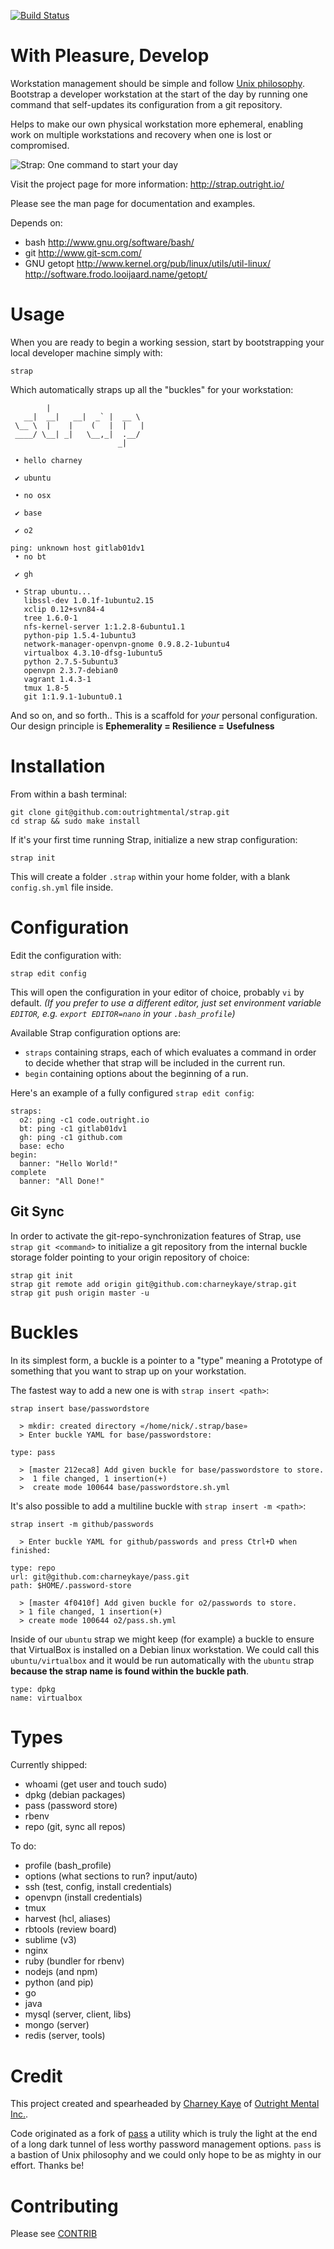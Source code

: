 [![Build Status](https://travis-ci.org/outrightmental/strap.svg)](https://travis-ci.org/outrightmental/strap)

# With Pleasure, Develop

Workstation management should be simple and follow [Unix philosophy](http://en.wikipedia.org/wiki/Unix_philosophy). Bootstrap a developer workstation at the start of the day by running one command that self-updates its configuration from a git repository.

Helps to make our own physical workstation more ephemeral, enabling work on multiple workstations and recovery when one is lost or compromised.

![Strap: One command to start your day](http://static.outright.io/2015/07/strap-by-outright-mental-inc-demo-one-command-to-start-your-day.gif)

Visit the project page for more information: http://strap.outright.io/

Please see the man page for documentation and examples.

Depends on:
- bash
  http://www.gnu.org/software/bash/
- git
  http://www.git-scm.com/
- GNU getopt
  http://www.kernel.org/pub/linux/utils/util-linux/
  http://software.frodo.looijaard.name/getopt/

# Usage

When you are ready to begin a working session, start by bootstrapping your local developer machine simply with:

    strap

Which automatically straps up all the "buckles" for your workstation:   

            |
       __|  __|   __|  _` |  __ \
     \__ \  |    |    (   |  |   |
     ____/ \__| _|   \__,_|  .__/
                            _|
    
     • hello charney
    
     ✔ ubuntu
    
     • no osx
    
     ✔ base
    
     ✔ o2
    
    ping: unknown host gitlab01dv1
     • no bt
    
     ✔ gh
    
     • Strap ubuntu...
       libssl-dev 1.0.1f-1ubuntu2.15
       xclip 0.12+svn84-4
       tree 1.6.0-1
       nfs-kernel-server 1:1.2.8-6ubuntu1.1
       python-pip 1.5.4-1ubuntu3
       network-manager-openvpn-gnome 0.9.8.2-1ubuntu4
       virtualbox 4.3.10-dfsg-1ubuntu5
       python 2.7.5-5ubuntu3
       openvpn 2.3.7-debian0
       vagrant 1.4.3-1
       tmux 1.8-5
       git 1:1.9.1-1ubuntu0.1

And so on, and so forth.. This is a scaffold for *your* personal configuration. Our design principle is **Ephemerality = Resilience = Usefulness**

# Installation

From within a bash terminal:

    git clone git@github.com:outrightmental/strap.git
    cd strap && sudo make install

If it's your first time running Strap, initialize a new strap configuration:

    strap init

This will create a folder `.strap` within your home folder, with a blank `config.sh.yml` file inside.

# Configuration

Edit the configuration with:
    
    strap edit config

This will open the configuration in your editor of choice, probably `vi` by default. *(If you prefer to use a different editor, just set environment variable `EDITOR`, e.g. `export EDITOR=nano` in your `.bash_profile`)*

Available Strap configuration options are:

+ `straps` containing straps, each of which evaluates a command in order to decide whether that strap will be included in the current run.
+ `begin` containing options about the beginning of a run.

Here's an example of a fully configured `strap edit config`:

    straps:
      o2: ping -c1 code.outright.io
      bt: ping -c1 gitlab01dv1
      gh: ping -c1 github.com
      base: echo
    begin:
      banner: "Hello World!"
    complete
      banner: "All Done!"

## Git Sync

In order to activate the git-repo-synchronization features of Strap, use `strap git <command>` to initialize a git repository from the internal buckle storage folder pointing to your origin repository of choice:

    strap git init
    strap git remote add origin git@github.com:charneykaye/strap.git
    strap git push origin master -u

# Buckles

In its simplest form, a buckle is a pointer to a "type" meaning a Prototype of something that you want to strap up on your workstation.

The fastest way to add a new one is with `strap insert <path>`:

    strap insert base/passwordstore
    
      > mkdir: created directory «/home/nick/.strap/base»
      > Enter buckle YAML for base/passwordstore:
    
    type: pass
    
      > [master 212eca8] Add given buckle for base/passwordstore to store.
      >  1 file changed, 1 insertion(+)
      >  create mode 100644 base/passwordstore.sh.yml

It's also possible to add a multiline buckle with `strap insert -m <path>`:

    strap insert -m github/passwords
    
      > Enter buckle YAML for github/passwords and press Ctrl+D when finished:
    
    type: repo
    url: git@github.com:charneykaye/pass.git
    path: $HOME/.password-store
    
      > [master 4f0410f] Add given buckle for o2/passwords to store.
      > 1 file changed, 1 insertion(+)
      > create mode 100644 o2/pass.sh.yml

Inside of our `ubuntu` strap we might keep (for example) a buckle to ensure that VirtualBox is installed on a Debian linux workstation. We could call this `ubuntu/virtualbox` and it would be run automatically with the `ubuntu` strap  **because the strap name is found within the buckle path**.

    type: dpkg
    name: virtualbox

# Types

Currently shipped:

+ whoami (get user and touch sudo)
+ dpkg (debian packages)
+ pass (password store)
+ rbenv
+ repo (git, sync all repos)

To do:

+ profile (bash_profile)
+ options (what sections to run? input/auto)
+ ssh (test, config, install credentials)
+ openvpn (install credentials)
+ tmux
+ harvest (hcl, aliases)
+ rbtools (review board)
+ sublime (v3)
+ nginx
+ ruby (bundler for rbenv)
+ nodejs (and npm)
+ python (and pip)
+ go
+ java
+ mysql (server, client, libs)
+ mongo (server)
+ redis (server, tools)

# Credit

This project created and spearheaded by [Charney Kaye](http://w.charney.io) of [Outright Mental Inc.](http://w.outright.io).

Code originated as a fork of [pass](http://passwordstore.org) a utility which is truly the light at the end of a long dark tunnel of less worthy password management options. `pass` is a bastion of Unix philosophy and we could only hope to be as mighty in our effort. Thanks be!

# Contributing

Please see [CONTRIB](https://github.com/outrightmental/strap/blob/master/CONTRIB.md)
